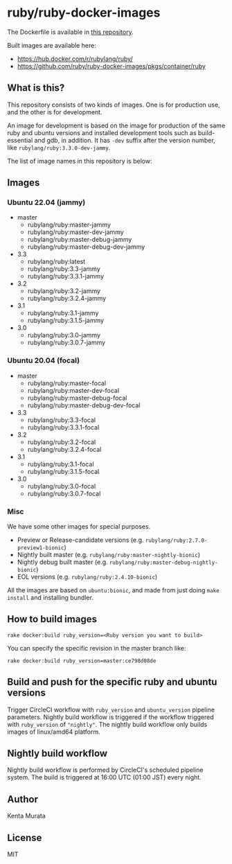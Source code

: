 # ruby/ruby-docker-images

The Dockerfile is available in [this repository](https://github.com/ruby/ruby-docker-images/blob/master/Dockerfile).

Built images are available here:

* https://hub.docker.com/r/rubylang/ruby/
* https://github.com/ruby/ruby-docker-images/pkgs/container/ruby

## What is this?

This repository consists of two kinds of images. One is for production use, and the other is for development.

An image for development is based on the image for production of the same ruby and ubuntu versions and installed development tools such as build-essential and gdb, in addition. It has `-dev` suffix after the version number, like `rubylang/ruby:3.3.0-dev-jammy`.

The list of image names in this repository is below:

## Images

### Ubuntu 22.04 (jammy)

- master
  - rubylang/ruby:master-jammy
  - rubylang/ruby:master-dev-jammy
  - rubylang/ruby:master-debug-jammy
  - rubylang/ruby:master-debug-dev-jammy
- 3.3
  - rubylang/ruby:latest
  - rubylang/ruby:3.3-jammy
  - rubylang/ruby:3.3.1-jammy
- 3.2
  - rubylang/ruby:3.2-jammy
  - rubylang/ruby:3.2.4-jammy
- 3.1
  - rubylang/ruby:3.1-jammy
  - rubylang/ruby:3.1.5-jammy
- 3.0
  - rubylang/ruby:3.0-jammy
  - rubylang/ruby:3.0.7-jammy

### Ubuntu 20.04 (focal)

- master
  - rubylang/ruby:master-focal
  - rubylang/ruby:master-dev-focal
  - rubylang/ruby:master-debug-focal
  - rubylang/ruby:master-debug-dev-focal
- 3.3
  - rubylang/ruby:3.3-focal
  - rubylang/ruby:3.3.1-focal
- 3.2
  - rubylang/ruby:3.2-focal
  - rubylang/ruby:3.2.4-focal
- 3.1
  - rubylang/ruby:3.1-focal
  - rubylang/ruby:3.1.5-focal
- 3.0
  - rubylang/ruby:3.0-focal
  - rubylang/ruby:3.0.7-focal

### Misc

We have some other images for special purposes.

- Preview or Release-candidate versions (e.g. `rubylang/ruby:2.7.0-preview1-bionic`)
- Nightly built master (e.g. `rubylang/ruby:master-nightly-bionic`)
- Nightly debug built master (e.g. `rubylang/ruby:master-debug-nightly-bionic`)
- EOL versions (e.g. `rubylang/ruby:2.4.10-bionic`)

All the images are based on `ubuntu:bionic`, and made from just doing `make install` and installing bundler.

## How to build images

```
rake docker:build ruby_version=<Ruby version you want to build>
```

You can specify the specific revision in the master branch like:

```
rake docker:build ruby_version=master:ce798d08de
```

## Build and push for the specific ruby and ubuntu versions

Trigger CircleCI workflow with `ruby_version` and `ubuntu_version` pipeline parameters.
Nightly build workflow is triggered if the workflow triggered with `ruby_version` of `"nightly"`.
The nightly build workflow only builds images of linux/amd64 platform.

## Nightly build workflow

Nightly build workflow is performed by CircleCI's scheduled pipeline system.
The build is triggered at 16:00 UTC (01:00 JST) every night.

## Author

Kenta Murata

## License

MIT
